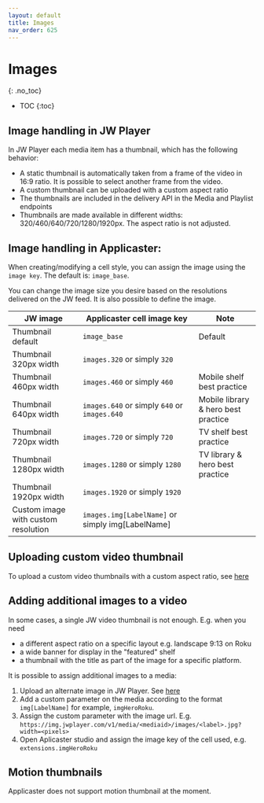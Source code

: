 ```yaml
---
layout: default
title: Images
nav_order: 625
---
```


# Images
{: .no_toc}

- TOC
{:toc}

## Image handling in JW Player
In JW Player each media item has a thumbnail, which has the following behavior:
- A static thumbnail is automatically taken from a frame of the video in 16:9 ratio. It is possible to select another frame from the video. 
- A custom thumbnail can be uploaded with a custom aspect ratio
- The thumbnails are included in the delivery API in the Media and Playlist endpoints
- Thumbnails are made available in different widths: 320/460/640/720/1280/1920px. The aspect ratio is not adjusted.

## Image handling in Applicaster: 
When creating/modifying a cell style, you can assign the image using the `image key`. The default is: `image_base`. 

You can change the image size you desire based on the resolutions delivered on the JW feed. It is also possible to define the image. 

| JW image                            | Applicaster cell image key                           | Note                                |
|-------------------------------------|------------------------------------------------------|-------------------------------------|
| Thumbnail default                   | `image_base`                                         | Default                             |
| Thumbnail 320px width               | `images.320` or simply `320`                         |                                     |
| Thumbnail 460px width               | `images.460` or simply `460`                         | Mobile shelf best practice          |
| Thumbnail 640px width               | `images.640` or simply `640`  or `images.640`        | Mobile library & hero best practice |
| Thumbnail 720px width               | `images.720` or simply `720`                         | TV shelf best practice              |
| Thumbnail 1280px width              | `images.1280` or simply `1280`                       | TV library & hero best practice     |
| Thumbnail 1920px width              | `images.1920` or simply `1920`                       |                                     |
| Custom image with custom resolution | `images.img[LabelName]` or simply img[LabelName] |                                     |


## Uploading custom video thumbnail
To upload a custom video thumbnails with a custom aspect ratio, see [here](https://docs.jwplayer.com/platform/reference/post_videos-thumbnails-update)

## Adding additional images to a video
In some cases, a single JW video thumbnail is not enough. E.g. when you need 
- a different aspect ratio on a specific layout e.g. landscape 9:13 on Roku
- a wide banner for display in the "featured" shelf
- a thumbnail with the title as part of the image for a specific platform. 

It is possible to assign additional images to a media: 
1. Upload an alternate image in JW Player.  See [here](https://docs.jwplayer.com/platform/docs/vdh-upload-alternate-thumbnails#upload-alternative-thumbnails)
1. Add a custom parameter on the media according to the format `img[LabelName]` for example, `imgHeroRoku`. 
1. Assign the custom parameter with the image url. E.g. `https://img.jwplayer.com/v1/media/<mediaid>/images/<label>.jpg?width=<pixels>`
1. Open Aplicaster studio and assign the image key of the cell used, e.g. `extensions.imgHeroRoku`

## Motion thumbnails
Applicaster does not support motion thumbnail at the moment. 
